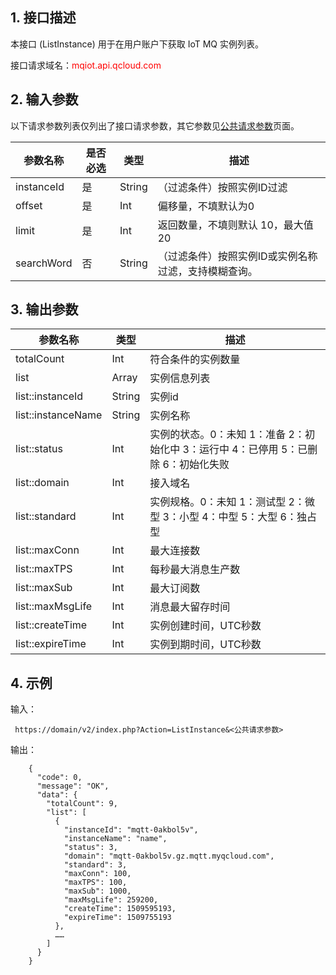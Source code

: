 ## 1. 接口描述

本接口 (ListInstance) 用于在用户账户下获取 IoT MQ 实例列表。

接口请求域名：<font style="color:red">mqiot.api.qcloud.com</font>

## 2. 输入参数

以下请求参数列表仅列出了接口请求参数，其它参数见[公共请求参数](http://tce.fsphere.cn/doc/api/431/5883)页面。

| 参数名称 | 是否必选  | 类型 | 描述 |
|---------|---------|---------|---------|
| instanceId | 是| String| （过滤条件）按照实例ID过滤 |
|offset |是|Int| 偏移量，不填默认为0 |
|limit |是|Int| 返回数量，不填则默认 10，最大值20 |
| searchWord | 否| String| （过滤条件）按照实例ID或实例名称过滤，支持模糊查询。|

## 3. 输出参数

| 参数名称 | 类型 | 描述 |
|---------|---------|---------|
| totalCount | Int | 符合条件的实例数量 |
| list | Array | 实例信息列表 |
| list::instanceId | String| 实例id |
| list::instanceName | String| 实例名称 |
| list::status | Int | 实例的状态。0：未知 1：准备 2：初始化中 3：运行中 4：已停用 5：已删除 6：初始化失败 |
| list::domain | Int | 接入域名 |
| list::standard | Int | 实例规格。0：未知 1：测试型 2：微型 3：小型 4：中型 5：大型 6：独占型 |
| list::maxConn | Int | 最大连接数 |
| list::maxTPS | Int | 每秒最大消息生产数 |
| list::maxSub | Int | 最大订阅数 |
| list::maxMsgLife | Int | 消息最大留存时间 |
| list::createTime | Int | 实例创建时间，UTC秒数 |
| list::expireTime | Int | 实例到期时间，UTC秒数 |

## 4. 示例

输入：

```
 https://domain/v2/index.php?Action=ListInstance&<公共请求参数>
```

输出：

```
    {
      "code": 0,
      "message": "OK",
      "data": {
        "totalCount": 9,
        "list": [
          {
            "instanceId": "mqtt-0akbol5v",
            "instanceName": "name",
            "status": 3,
            "domain": "mqtt-0akbol5v.gz.mqtt.myqcloud.com",
            "standard": 3,
            "maxConn": 100,
            "maxTPS": 100,
            "maxSub": 1000,
            "maxMsgLife": 259200,
            "createTime": 1509595193,
            "expireTime": 1509755193
          },
          ……
        ]
      }
    }
```
